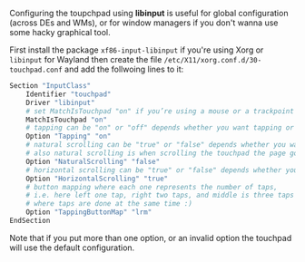 Configuring the toupchpad using **libinput** is useful for global configuration (across DEs and WMs), or for window managers if you don't wanna use some hacky graphical tool.

First install the package `xf86-input-libinput` if you're using Xorg or `libinput` for Wayland then create the file `/etc/X11/xorg.conf.d/30-touchpad.conf` and add the follwoing lines to it:

```bash
Section "InputClass"
    Identifier "touchpad"
    Driver "libinput"
    # set MatchIsTouchpad "on" if you’re using a mouse or a trackpoint like in the thinkpads
    MatchIsTouchpad "on"
    # tapping can be "on" or "off" depends whether you want tapping or not
    Option "Tapping" "on"
    # natural scrolling can be "true" or "false" depends whether you want natural scrolling or not.
    # also natural scrolling is when scrolling the touchpad the page goes in the same direction of the scrolling.
    Option "NaturalScrolling" "false"
    # horizontal scrolling can be "true" or "false" depends whether you want horizontal scrolling or not
    Option "HorizontalScrolling" "true"
    # button mapping where each one represents the number of taps,
    # i.e. here left one tap, right two taps, and middle is three taps
    # where taps are done at the same time :)
    Option "TappingButtonMap" "lrm"
EndSection
```

Note that if you put more than one option, or an invalid option the touchpad will use the default configuration.
